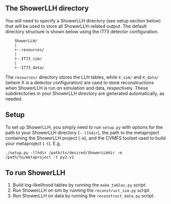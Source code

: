 ## The ShowerLLH directory

You will need to specify a ShowerLLH directory (see setup section below) 
that will be used to store all ShowerLLH-related output. 
The default directory structure is shown below using the IT73 
detector configuration.

```
    ShowerLLH/
	|
	+--resources/
	|  
	+--IT73_sim/
	|
	+--IT73_data/
```

The `resources/` directory stores the LLH tables, while `X_sim/` and `X_data/`
(where X is a detector configuration) are used to store reconstructions when 
ShowerLLH is run on simulation and data, respectively. These subdirectories in 
your ShowerLLH directory are generated automatically, as needed. 


## Setup

To set up ShowerLLH, you simply need to run `setup.py` with options for the path
to your ShowerLLH directory (`--llhdir`), the path to the metaproject containing 
the ShowerLLH project (`-m`), and the CVMFS toolset used to build your metaproject
(`-t`). E.g. 

```
./setup.py -llhdir /path/to/desired/ShowerLLHdir -m /path/to/metaproject -t py2-v1
```


## To run ShowerLLH

1. Build log-likelihood tables by running the `make_tables.py` script.
2. Run ShowerLLH on sim by running the `reconstruct_sim.py` script.
3. Run ShowerLLH on data by running the `reconstruct_data.py` script.

